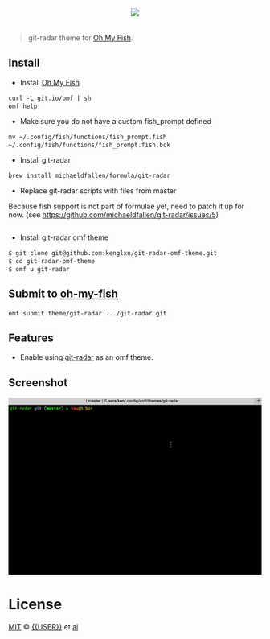 <div align="center">
  <a href="http://github.com/fish-shell/omf">
  <img width=90px  src="https://cloud.githubusercontent.com/assets/8317250/8510172/f006f0a4-230f-11e5-98b6-5c2e3c87088f.png">
  </a>
</div>
<br>

> git-radar theme for [Oh My Fish][omf-link].

## Install

* Install [Oh My Fish][omf-link]

```fish
curl -L git.io/omf | sh
omf help
```

* Make sure you do not have a custom fish_prompt defined

```fish
mv ~/.config/fish/functions/fish_prompt.fish ~/.config/fish/functions/fish_prompt.fish.bck
```

* Install git-radar

```fish
brew install michaeldfallen/formula/git-radar
```

* Replace git-radar scripts with files from master

Because fish support is not part of formulae yet, need to patch it up for now. (see https://github.com/michaeldfallen/git-radar/issues/5)

```fish

```

* Install git-radar omf theme

```fish
$ git clone git@github.com:kenglxn/git-radar-omf-theme.git
$ cd git-radar-omf-theme
$ omf u git-radar
```

## Submit to [oh-my-fish](https://github.com/fish-shell/oh-my-fish#creating)

```fish
omf submit theme/git-radar .../git-radar.git
```

## Features

* Enable using [git-radar](https://github.com/michaeldfallen/git-radar) as an omf theme.

## Screenshot

![Demo](https://github.com/kenglxn/git-radar-omf-theme/raw/master/demo.gif)

# License

[MIT][mit] © [{{USER}}][author] et [al][contributors]


[mit]:            http://opensource.org/licenses/MIT
[author]:         http://github.com/{{USER}}
[contributors]:   https://github.com/{{USER}}/git-radar/graphs/contributors
[omf-link]:       https://www.github.com/fish-shell/omf

[license-badge]:  https://img.shields.io/badge/license-MIT-007EC7.svg?style=flat-square
[travis-badge]:   http://img.shields.io/travis/{{USER}}/git-radar.svg?style=flat-square
[travis-link]:    https://travis-ci.org/{{USER}}/git-radar
